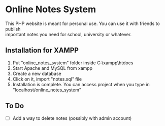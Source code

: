 # Online Notes System

This PHP website is meant for personal use. You can use it with friends to publish  
important notes you need for school, university or whatever.

## Installation for XAMPP

1. Put "online_notes_system" folder inside C:\xampp\htdocs
2. Start Apache and MySQL from xampp
3. Create a new database
4. Click on it, import "notes.sql" file
5. Installation is complete. You can access project when you type in "localhost/online_notes_system"

## To Do
- [ ] Add a way to delete notes (possibly with admin account)
